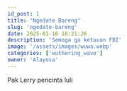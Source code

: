 ```yaml
---
id_post: 1
title: "Ngedate Bareng"
slug: 'ngedate-bareng'
date: 2025-01-16 18:21:26
description: 'Semoga ga ketauan FBI'
image: '/assets/images/wuwa.webp'
categories: ['wuthering_wave']
owner: 'Alayosa'
---
```

Pak Lerry pencinta luli
